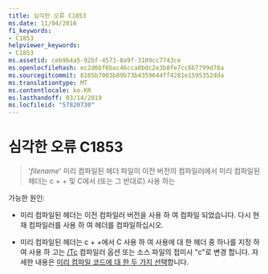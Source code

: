```yaml
---
title: 심각한 오류 C1853
ms.date: 11/04/2016
f1_keywords:
- C1853
helpviewer_keywords:
- C1853
ms.assetid: ceb9b4a5-92bf-4573-8a9f-3109cc7743ce
ms.openlocfilehash: ec2d6bf6bac46cca8bdc2e3b8fe7cc6b7799d78a
ms.sourcegitcommit: 8105b7003b89b73b4359644ff4281e1595352dda
ms.translationtype: MT
ms.contentlocale: ko-KR
ms.lasthandoff: 03/14/2019
ms.locfileid: "57820730"
---
```

# <a name="fatal-error-c1853"></a>심각한 오류 C1853

> '*filename*' 미리 컴파일된 헤더 파일이 이전 버전의 컴파일러에서 미리 컴파일된 헤더는 c + + 및 C에서 (또는 그 반대로) 사용 하는

가능한 원인:

- 미리 컴파일된 헤더는 이전 컴파일러 버전을 사용 하 여 컴파일 되었습니다. 다시 현재 컴파일러를 사용 하 여 헤더를 컴파일하십시오.

- 미리 컴파일된 헤더는 c + +에서 C 사용 하 여 사용에 대 한 헤더 중 하나를 지정 하 여 사용 하 고는 [/Tc](../../build/reference/tc-tp-tc-tp-specify-source-file-type.md) 컴파일러 옵션 또는 소스 파일의 접미사 "c"로 변경 합니다. 자세한 내용은 [미리 컴파일 코드에 대 한 두 가지 선택](../../build/creating-precompiled-header-files.md#two-choices-for-precompiling-code)합니다.